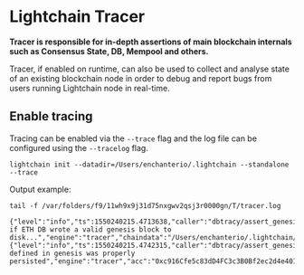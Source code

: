 # Lightchain Tracer

**Tracer is responsible for in-depth assertions of main blockchain internals such as Consensus State, DB, Mempool and others.**

Tracer, if enabled on runtime, can also be used to collect and analyse state of an existing blockchain node in order to debug and report bugs from users running Lightchain node in real-time.

## Enable tracing

Tracing can be enabled via the `--trace` flag and the log file can be configured using the `--tracelog` flag.
```
lightchain init --datadir=/Users/enchanterio/.lightchain --standalone --trace
```

Output example:
```
tail -f /var/folders/f9/11wh9x9j31d75nxgwv2qsj3r0000gn/T/tracer.log

{"level":"info","ts":1550240215.4713638,"caller":"dbtracy/assert_genesis.go:11","msg":"Tracing if ETH DB wrote a valid genesis block to disk...","engine":"tracer","chaindata":"/Users/enchanterio/.lightchain/database/chaindata"}
{"level":"info","ts":1550240215.4742315,"caller":"dbtracy/assert_genesis.go:41","msg":"balance defined in genesis was properly persisted","engine":"tracer","acc":"0xc916Cfe5c83dD4FC3c3B0Bf2ec2d4e401782875e","genesis_balance":"300000000000000000000000000","persisted_balance":"300000000000000000000000000"}
```